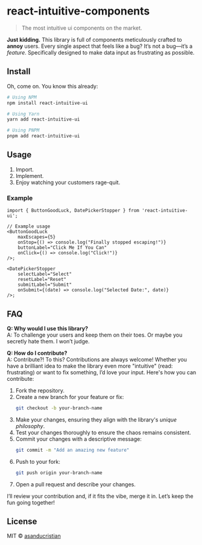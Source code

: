 # react-intuitive-components

> The most intuitive ui components on the market.

**Just kidding.** This library is full of components meticulously crafted to **annoy** users. Every single aspect that feels like a bug? It’s not a bug—it’s a _feature_. Specifically designed to make data input as frustrating as possible.


## Install
Oh, come on. You know this already:

```bash
# Using NPM
npm install react-intuitive-ui

# Using Yarn
yarn add react-intuitive-ui

# Using PNPM
pnpm add react-intuitive-ui
```

## Usage

1. Import.
2. Implement.
3. Enjoy watching your customers rage-quit.

### Example

```tsx
import { ButtonGoodLuck, DatePickerStopper } from 'react-intuitive-ui';

// Example usage
<ButtonGoodLuck
    maxEscapes={5}
    onStop={() => console.log("Finally stopped escaping!")}
    buttonLabel="Click Me If You Can"
    onClick={() => console.log("Click!")}
/>;

<DatePickerStopper
    selectLabel="Select"
    resetLabel="Reset"
    submitLabel="Submit"
    onSubmit={(date) => console.log("Selected Date:", date)}
/>;
```


## FAQ

**Q: Why would I use this library?**  
A: To challenge your users and keep them on their toes. Or maybe you secretly hate them. I won’t judge.

**Q: How do I contribute?**  
A: Contribute?! To this? Contributions are always welcome! Whether you have a brilliant idea to make the library even more "intuitive" (read: frustrating) or want to fix something, I’d love your input. Here's how you can contribute:

1. Fork the repository.
2. Create a new branch for your feature or fix:
   ```bash
   git checkout -b your-branch-name
   ```
3. Make your changes, ensuring they align with the library's *unique philosophy*.
4. Test your changes thoroughly to ensure the chaos remains consistent.
5. Commit your changes with a descriptive message:
   ```bash
   git commit -m "Add an amazing new feature"
   ```
6. Push to your fork:
   ```bash
   git push origin your-branch-name
   ```
7. Open a pull request and describe your changes.

I’ll review your contribution and, if it fits the vibe, merge it in. Let’s keep the fun going together!


## License

MIT © [asanducristian](https://github.com/asanducristian)
